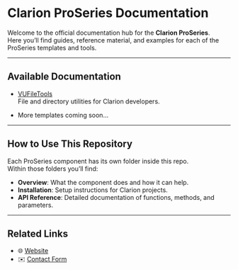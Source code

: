 # Clarion ProSeries Documentation

Welcome to the official documentation hub for the **Clarion ProSeries**.  
Here you’ll find guides, reference material, and examples for each of the ProSeries templates and tools.

---

## Available Documentation

- [VUFileTools](./vuFileTools/README.md)  
  File and directory utilities for Clarion developers.

- More templates coming soon...

---

## How to Use This Repository

Each ProSeries component has its own folder inside this repo.  
Within those folders you’ll find:

- **Overview**: What the component does and how it can help.  
- **Installation**: Setup instructions for Clarion projects.  
- **API Reference**: Detailed documentation of functions, methods, and parameters.  

---

## Related Links

- 🌐 [Website](https://clarionproseries.com)  
- ✉️ [Contact Form](https://www.clarionproseries.com/html/contact.php)  


